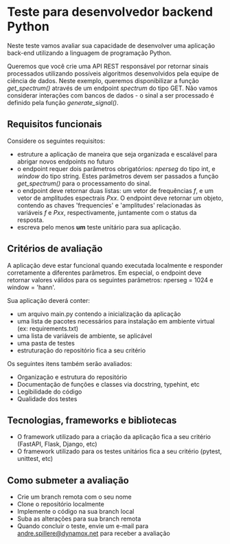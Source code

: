 # Teste para desenvolvedor backend Python
Neste teste vamos avaliar sua capacidade de desenvolver uma aplicação back-end utilizando a linguagem de programação Python.

Queremos que você crie uma API REST responsável por retornar sinais processados utilizando possíveis algoritmos desenvolvidos pela equipe de ciência de dados. Neste exemplo, queremos disponibilizar a função *get_spectrum()* através de um endpoint *spectrum* do tipo GET. Não vamos considerar interações com bancos de dados - o sinal a ser processado é definido pela função *generate_signal()*.


## Requisitos funcionais

Considere os seguintes requisitos:
- estruture a aplicação de maneira que seja organizada e escalável para abrigar novos endpoints no futuro
- o endpoint requer dois parâmetros obrigatórios: *nperseg* do tipo int, e *window* do tipo string. Estes parâmetros devem ser passados a função *get_spectrum()* para o processamento do sinal.
- o endpoint deve retornar duas listas: um vetor de frequências *f*, e um vetor de amplitudes espectrais *Pxx*. O endpoint deve retornar um objeto, contendo as chaves 'frequencies' e 'amplitudes' relacionadas às variáveis *f* e *Pxx*, respectivamente, juntamente com o status da resposta.
- escreva pelo menos **um** teste unitário para sua aplicação.

## Critérios de avaliação

A aplicação deve estar funcional quando executada localmente e responder corretamente a diferentes parâmetros. Em especial, o endpoint deve retornar valores válidos para os seguintes parâmetros: nperseg = 1024 e window = 'hann'.

Sua aplicação deverá conter:
- um arquivo main.py contendo a inicialização da aplicação
- uma lista de pacotes necessários para instalação em ambiente virtual (ex: requirements.txt)
- uma lista de variáveis de ambiente, se aplicável
- uma pasta de testes
- estruturação do repositório fica a seu critério

Os seguintes itens também serão avaliados:

- Organização e estrutura do repositório
- Documentação de funções e classes via docstring, typehint, etc
- Legibilidade do código
- Qualidade dos testes

## Tecnologias, frameworks e bibliotecas

- O framework utilizado para a criação da aplicação fica a seu critério (FastAPI, Flask, Django, etc)
- O framework utilizado para os testes unitários fica a seu critério (pytest, unittest, etc)

## Como submeter a avaliação

- Crie um branch remota com o seu nome
- Clone o repositório localmente
- Implemente o código na sua branch local
- Suba as alterações para sua branch remota
- Quando concluir o teste, envie um e-mail para andre.spillere@dynamox.net para receber a avaliação
